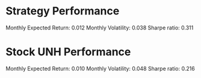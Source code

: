 # Strategy Performance
Monthly Expected Return: 0.012
Monthly Volatility: 0.038
Sharpe ratio: 0.311
# Stock UNH Performance
Monthly Expected Return: 0.010
Monthly Volatility: 0.048
Sharpe ratio: 0.216
